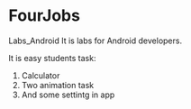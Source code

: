 # FourJobs
Labs_Android
It is labs for Android developers.

It is easy students task:
1. Calculator
2. Two animation task 
3. And some settintg in app

